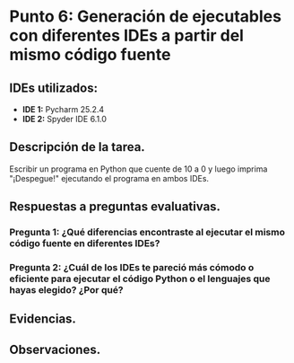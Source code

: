 # Punto 6: Generación de ejecutables con diferentes IDEs a partir del mismo código fuente

## IDEs utilizados:
- **IDE 1:** Pycharm 25.2.4
- **IDE 2:** Spyder IDE 6.1.0

## Descripción de la tarea.
Escribir un programa en Python que cuente de 10 a 0 y luego imprima "¡Despegue!" ejecutando el programa en ambos IDEs.

## Respuestas a preguntas evaluativas.
### Pregunta 1: ¿Qué diferencias encontraste al ejecutar el mismo código fuente en diferentes IDEs?

### Pregunta 2: ¿Cuál de los IDEs te pareció más cómodo o eficiente para ejecutar el código Python o el lenguajes que hayas elegido? ¿Por qué?

## Evidencias.

## Observaciones.